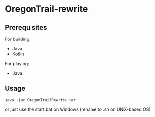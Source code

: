 # OregonTrail-rewrite

<h2>Prerequisites</h2>

For building:
<ul><li>Java</li><li>Kotlin</li></ul>
For playing:
<p></p>
<ul><li>Java</li></ul>

<h2>Usage</h2>

<code>java -jar OregonTrailRewrite.jar</code>

or just use the start.bat on Windows (rename to .sh on UNIX-based OS)
